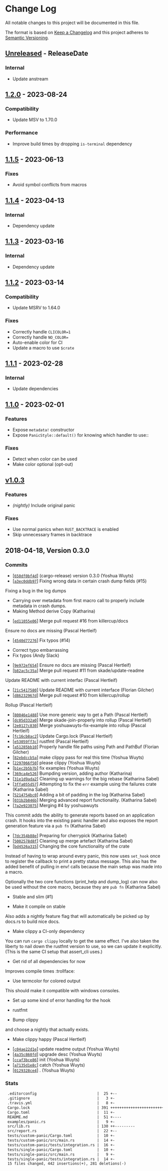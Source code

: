 # Change Log
All notable changes to this project will be documented in this file.

The format is based on [Keep a Changelog](http://keepachangelog.com/)
and this project adheres to [Semantic Versioning](http://semver.org/).

<!-- next-header -->
## [Unreleased] - ReleaseDate

### Internal

- Update anstream

## [1.2.0] - 2023-08-24

### Compatibility

- Update MSV to 1.70.0

### Performance

- Improve build times by dropping `is-terminal` dependency

## [1.1.5] - 2023-06-13

### Fixes

- Avoid symbol conflicts from macros

## [1.1.4] - 2023-04-13

### Internal

- Dependency update

## [1.1.3] - 2023-03-16

### Internal

- Dependency update

## [1.1.2] - 2023-03-14

### Compatibility

- Update MSRV to 1.64.0

### Fixes

- Correctly handle `CLICOLOR=1`
- Correctly handle `NO_COLOR=`
- Auto-enable color for CI
- Update a macro to use `$crate`

## [1.1.1] - 2023-02-28

### Internal

- Update dependencies

## [1.1.0] - 2023-02-01

### Features

- Expose `metadata!` constructor
- Expose `PanicStyle::default()` for knowing which handler to use::

### Fixes

- Detect when color can be used
- Make color optional (opt-out)

## [v1.0.3]

### Features

- *(nightly)* Include original panic

### Fixes

- Use normal panics when `RUST_BACKTRACE` is enabled
- Skip unnecessary frames in backtrace

## 2018-04-18, Version 0.3.0

### Commits
- [[`650df0bf4d`](https://github.com/rust-cli/human-panic/commits/650df0bf4de62239e9592b2185ebbd4875640864)] (cargo-release) version 0.3.0 (Yoshua Wuyts)
- [[`a3ec0ddb97`](https://github.com/rust-cli/human-panic/commits/a3ec0ddb97eb5940ab56785eb54eed52ead3a82b)] Fixing wrong data in certain crash dump fields (#15)

Fixing a bug in the log dumps

* Carrying over metadata from first macro call to properly
include metadata in crash dumps.
* Making Method derive Copy (Katharina)
- [[`ed11055e06`](https://github.com/rust-cli/human-panic/commits/ed11055e0602c3c8d223ed8354058fefb9ac47ec)] Merge pull request #16 from killercup/docs

Ensure no docs are missing (Pascal Hertleif)
- [[`4540d77276`](https://github.com/rust-cli/human-panic/commits/4540d77276eafbfb57c922f57f1aa04cd5cb1cd5)] Fix typos (#14)

* Correct typo embarrassing
* Fix typos (Andy Slack)
- [[`9e972ef654`](https://github.com/rust-cli/human-panic/commits/9e972ef654df70047f73df51befa3ba2bcb2e5c5)] Ensure no docs are missing (Pascal Hertleif)
- [[`b82ac5c35a`](https://github.com/rust-cli/human-panic/commits/b82ac5c35a9e5772a54033a084d1cc784ffd6510)] Merge pull request #11 from skade/update-readme

Update README with current interfac (Pascal Hertleif)
- [[`21c5417580`](https://github.com/rust-cli/human-panic/commits/21c5417580e6bf4cbe330715b5cc4ae39e4f5d8e)] Update README with current interface (Florian Gilcher)
- [[`d86232967d`](https://github.com/rust-cli/human-panic/commits/d86232967d3bf9dc868a4cd68bab2e1004b6d2dc)] Merge pull request #10 from killercup/rollup

Rollup (Pascal Hertleif)
- [[`80046e1488`](https://github.com/rust-cli/human-panic/commits/80046e148860e0bcde3d5a8e9c1a56bf5f32a37c)] Use more generic way to get a Path (Pascal Hertleif)
- [[`dc05d332a0`](https://github.com/rust-cli/human-panic/commits/dc05d332a0527812fc239f4622289fb593aac936)] Merge skade-join-properly into rollup (Pascal Hertleif)
- [[`2e0127c830`](https://github.com/rust-cli/human-panic/commits/2e0127c8303d7ea5c46e9aacf83e2fa0fdbbbd83)] Merge yoshuawuyts-fix-example into rollup (Pascal Hertleif)
- [[`fc16cb8ac2`](https://github.com/rust-cli/human-panic/commits/fc16cb8ac2b692450d689d5650fe82405f35f492)] Update Cargo.lock (Pascal Hertleif)
- [[`e53059ff3c`](https://github.com/rust-cli/human-panic/commits/e53059ff3cc5e36bee7dc6e29a6605881122aac3)] rustfmt (Pascal Hertleif)
- [[`a51285bb10`](https://github.com/rust-cli/human-panic/commits/a51285bb1044c0ef6e5a8c94f5149549315eef53)] Properly handle file paths using Path and PathBuf (Florian Gilcher)
- [[`82ebdccb5a`](https://github.com/rust-cli/human-panic/commits/82ebdccb5a22baf369b12c888af7a0b9cd1d0ee8)] make clippy pass for real this time (Yoshua Wuyts)
- [[`2297066f50`](https://github.com/rust-cli/human-panic/commits/2297066f504f98a62c1ddde357aad81a0ed147e4)] please clippy (Yoshua Wuyts)
- [[`b1ec2b5b7b`](https://github.com/rust-cli/human-panic/commits/b1ec2b5b7bb5b679ed8287712272f1a7ba3387c8)] fix examples (Yoshua Wuyts)
- [[`369ca4e526`](https://github.com/rust-cli/human-panic/commits/369ca4e526b911b8455e1759e7609edf1a606e34)] Bumpding version, adding author (Katharina)
- [[`31e1d9ada2`](https://github.com/rust-cli/human-panic/commits/31e1d9ada2b3e0563cac37d32ec952552e129281)] Cleaning up warnings for the big rebase (Katharina Sabel)
- [[`3ffa055d57`](https://github.com/rust-cli/human-panic/commits/3ffa055d576c8e572ddcde2744d5aef514b11fa5)] Attempting to fix the `err` example using the failures crate (Katharina Sabel)
- [[`5214754bc0`](https://github.com/rust-cli/human-panic/commits/5214754bc093a389a7d44c5fd1e9d6d38df1ea86)] Adding a bit of padding in the log (Katharina Sabel)
- [[`031b2b846b`](https://github.com/rust-cli/human-panic/commits/031b2b846b73e6fefa783ffee83c9c5ef6464c3a)] Merging advanced report functionality. (Katharina Sabel)
- [[`7a2e923075`](https://github.com/rust-cli/human-panic/commits/7a2e9230751abd3a152d3240a8b4c75891ae8e41)] Merging #4 by yoshuawuyts

This commit adds the ability to generate reports based on an application
crash. It hooks into the existing panic handler and also exposes
the report generation feature via a `pub fn` (Katharina Sabel)
- [[`7dc354b88e`](https://github.com/rust-cli/human-panic/commits/7dc354b88e0fc0cfc9f10e6477444f6b73d0afb3)] Preparing for cherrypick (Katharina Sabel)
- [[`5002578d8f`](https://github.com/rust-cli/human-panic/commits/5002578d8f5b495d4f37fb68510dd5e5fa624cc6)] Cleaning up merge artefact (Katharina Sabel)
- [[`bd4526a315`](https://github.com/rust-cli/human-panic/commits/bd4526a3156aacce08ffce4fbd2339a2bcb2cf84)] Changing the core functionality of the crate

Instead of having to wrap around every panic, this now uses `set_hook` once
to register the callback to print a pretty status message. This also has the
added benefit of pulling in env! calls because the main setup was made
into a macro.

Optionally the two core functions (print_help and dump_log) can now also be used
without the core macro, because they are `pub fn` (Katharina Sabel)
- Stable and slim (#1)

* Make it compile on stable

Also adds a nightly feature flag that will automatically be picked up by
docs.rs to build nice docs.

* Make clippy a CI-only dependency

You can run `cargo clippy` locally to get the same effect. I've also
taken the liberty to nail down the rustfmt version to use, so we can
update it explicitly. (This is the same CI setup that assert_cli uses.)

* Get rid of all dependencies for now

Improves compile times :trollface:

* Use termcolor for colored output

This should make it compatible with windows consoles.

* Set up some kind of error handling for the hook

* rustfmt

* Bump clippy

and choose a nightly that actually exists.

* Make clippy happy (Pascal Hertleif)
- [[`c04ae22d1e`](https://github.com/rust-cli/human-panic/commits/c04ae22d1ef3289d028f9ff5aaefd8a44b5c293c)] update readme output (Yoshua Wuyts)
- [[`4a35c860fd`](https://github.com/rust-cli/human-panic/commits/4a35c860fd00835a36184be8068d777d4fa02519)] upgrade desc (Yoshua Wuyts)
- [[`ccaf3bce86`](https://github.com/rust-cli/human-panic/commits/ccaf3bce8666879c89ce0222f7f8d1f306bde074)] init (Yoshua Wuyts)
- [[`a7135d1e8c`](https://github.com/rust-cli/human-panic/commits/a7135d1e8c87409e3f553a761e2b2caa24d849c9)] catch (Yoshua Wuyts)
- [[`0129328ce4`](https://github.com/rust-cli/human-panic/commits/0129328ce4472190366ac7835aed003d68aeb088)] . (Yoshua Wuyts)

### Stats
```diff
 .editorconfig                           |  25 +--
 .gitignore                              |   3 +-
 .travis.yml                             |   8 +-
 Cargo.lock                              | 391 +++++++++++++++++++++++++++++++++-
 Cargo.toml                              |  11 +-
 README.md                               |  51 +----
 examples/panic.rs                       |   9 +-
 src/lib.rs                              | 130 ++---------
 src/report.rs                           |  22 +--
 tests/custom-panic/Cargo.toml           |  10 +-
 tests/custom-panic/src/main.rs          |  14 +-
 tests/custom-panic/tests/integration.rs |  16 +-
 tests/single-panic/Cargo.toml           |  10 +-
 tests/single-panic/src/main.rs          |   9 +-
 tests/single-panic/tests/integration.rs |  14 +-
 15 files changed, 442 insertions(+), 281 deletions(-)
```

<!-- next-url -->
[Unreleased]: https://github.com/rust-cli/human-panic/compare/v1.2.0...HEAD
[1.2.0]: https://github.com/rust-cli/human-panic/compare/v1.1.5...v1.2.0
[1.1.5]: https://github.com/rust-cli/human-panic/compare/v1.1.4...v1.1.5
[1.1.4]: https://github.com/rust-cli/human-panic/compare/v1.1.3...v1.1.4
[1.1.3]: https://github.com/rust-cli/human-panic/compare/v1.1.2...v1.1.3
[1.1.2]: https://github.com/rust-cli/human-panic/compare/v1.1.1...v1.1.2
[1.1.1]: https://github.com/rust-cli/human-panic/compare/v1.1.0...v1.1.1
[1.1.0]: https://github.com/rust-cli/argfile/compare/v1.0.3...v1.1.0
[v1.0.3]: https://github.com/rust-cli/argfile/compare/1.0.1...v1.0.3
